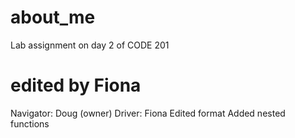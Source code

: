 # about_me
Lab assignment on day 2 of CODE 201
# edited by Fiona
Navigator: Doug (owner)
Driver: Fiona
Edited format
Added nested functions

